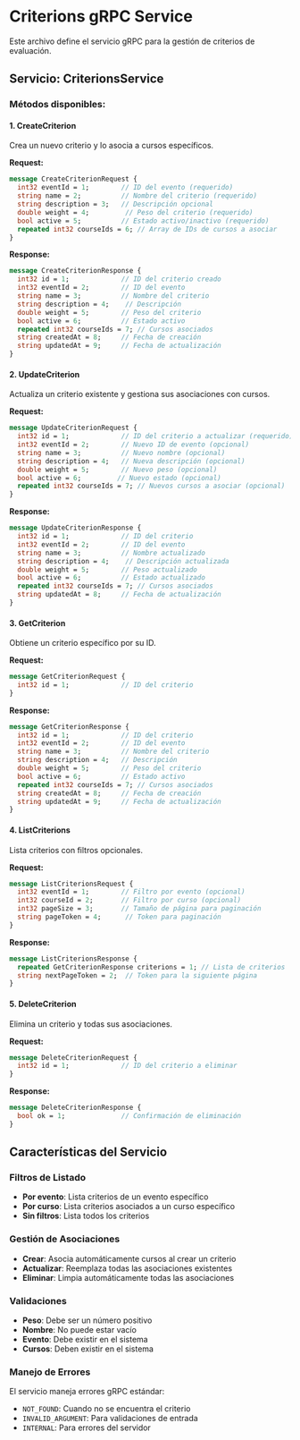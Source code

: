 # Criterions gRPC Service

Este archivo define el servicio gRPC para la gestión de criterios de evaluación.

## Servicio: CriterionsService

### Métodos disponibles:

#### 1. CreateCriterion
Crea un nuevo criterio y lo asocia a cursos específicos.

**Request:**
```protobuf
message CreateCriterionRequest {
  int32 eventId = 1;        // ID del evento (requerido)
  string name = 2;          // Nombre del criterio (requerido)
  string description = 3;   // Descripción opcional
  double weight = 4;         // Peso del criterio (requerido)
  bool active = 5;          // Estado activo/inactivo (requerido)
  repeated int32 courseIds = 6; // Array de IDs de cursos a asociar
}
```

**Response:**
```protobuf
message CreateCriterionResponse {
  int32 id = 1;             // ID del criterio creado
  int32 eventId = 2;        // ID del evento
  string name = 3;          // Nombre del criterio
  string description = 4;    // Descripción
  double weight = 5;        // Peso del criterio
  bool active = 6;          // Estado activo
  repeated int32 courseIds = 7; // Cursos asociados
  string createdAt = 8;     // Fecha de creación
  string updatedAt = 9;     // Fecha de actualización
}
```

#### 2. UpdateCriterion
Actualiza un criterio existente y gestiona sus asociaciones con cursos.

**Request:**
```protobuf
message UpdateCriterionRequest {
  int32 id = 1;             // ID del criterio a actualizar (requerido)
  int32 eventId = 2;        // Nuevo ID de evento (opcional)
  string name = 3;          // Nuevo nombre (opcional)
  string description = 4;   // Nueva descripción (opcional)
  double weight = 5;        // Nuevo peso (opcional)
  bool active = 6;         // Nuevo estado (opcional)
  repeated int32 courseIds = 7; // Nuevos cursos a asociar (opcional)
}
```

**Response:**
```protobuf
message UpdateCriterionResponse {
  int32 id = 1;             // ID del criterio
  int32 eventId = 2;        // ID del evento
  string name = 3;          // Nombre actualizado
  string description = 4;    // Descripción actualizada
  double weight = 5;        // Peso actualizado
  bool active = 6;          // Estado actualizado
  repeated int32 courseIds = 7; // Cursos asociados
  string updatedAt = 8;     // Fecha de actualización
}
```

#### 3. GetCriterion
Obtiene un criterio específico por su ID.

**Request:**
```protobuf
message GetCriterionRequest {
  int32 id = 1;             // ID del criterio
}
```

**Response:**
```protobuf
message GetCriterionResponse {
  int32 id = 1;             // ID del criterio
  int32 eventId = 2;        // ID del evento
  string name = 3;          // Nombre del criterio
  string description = 4;   // Descripción
  double weight = 5;        // Peso del criterio
  bool active = 6;          // Estado activo
  repeated int32 courseIds = 7; // Cursos asociados
  string createdAt = 8;     // Fecha de creación
  string updatedAt = 9;     // Fecha de actualización
}
```

#### 4. ListCriterions
Lista criterios con filtros opcionales.

**Request:**
```protobuf
message ListCriterionsRequest {
  int32 eventId = 1;        // Filtro por evento (opcional)
  int32 courseId = 2;       // Filtro por curso (opcional)
  int32 pageSize = 3;       // Tamaño de página para paginación
  string pageToken = 4;      // Token para paginación
}
```

**Response:**
```protobuf
message ListCriterionsResponse {
  repeated GetCriterionResponse criterions = 1; // Lista de criterios
  string nextPageToken = 2;  // Token para la siguiente página
}
```

#### 5. DeleteCriterion
Elimina un criterio y todas sus asociaciones.

**Request:**
```protobuf
message DeleteCriterionRequest {
  int32 id = 1;             // ID del criterio a eliminar
}
```

**Response:**
```protobuf
message DeleteCriterionResponse {
  bool ok = 1;              // Confirmación de eliminación
}
```

## Características del Servicio

### Filtros de Listado
- **Por evento**: Lista criterios de un evento específico
- **Por curso**: Lista criterios asociados a un curso específico
- **Sin filtros**: Lista todos los criterios

### Gestión de Asociaciones
- **Crear**: Asocia automáticamente cursos al crear un criterio
- **Actualizar**: Reemplaza todas las asociaciones existentes
- **Eliminar**: Limpia automáticamente todas las asociaciones

### Validaciones
- **Peso**: Debe ser un número positivo
- **Nombre**: No puede estar vacío
- **Evento**: Debe existir en el sistema
- **Cursos**: Deben existir en el sistema

### Manejo de Errores
El servicio maneja errores gRPC estándar:
- `NOT_FOUND`: Cuando no se encuentra el criterio
- `INVALID_ARGUMENT`: Para validaciones de entrada
- `INTERNAL`: Para errores del servidor
